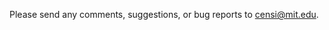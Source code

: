 
Please send any comments, suggestions, or bug reports to <a
href="mailto:censi@mit.edu">censi@mit.edu</a>.

